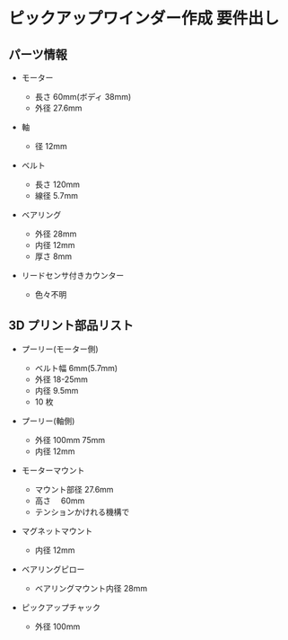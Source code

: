 # ピックアップワインダー作成 要件出し

## パーツ情報

- モーター

  - 長さ 60mm(ボディ 38mm)
  - 外径 27.6mm

- 軸

  - 径 12mm

- ベルト

  - 長さ 120mm
  - 線径 5.7mm

- ベアリング

  - 外径 28mm
  - 内径 12mm
  - 厚さ 8mm

- リードセンサ付きカウンター
  - 色々不明

## 3D プリント部品リスト

- プーリー(モーター側)

  - ベルト幅 6mm(5.7mm)
  - 外径 18-25mm
  - 内径 9.5mm
  - 10 枚

- プーリー(軸側)

  - 外径 100mm 75mm
  - 内径 12mm

- モーターマウント

  - マウント部径 27.6mm
  - 高さ　 60mm
  - テンションかけれる機構で

- マグネットマウント

  - 内径 12mm

- ベアリングピロー

  - ベアリングマウント内径 28mm

- ピックアップチャック
  - 外径 100mm
